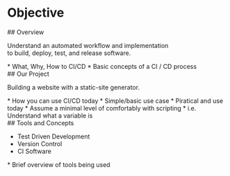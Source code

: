 # Objective
<section>
## Overview

Understand an automated workflow and implementation<br>
to build, deploy, test, and release software.

<aside class="notes">
* What, Why, How to CI/CD
* Basic concepts of a CI / CD process
</aside>
</section>
<!-- -->

<section>
## Our Project

Building a website with a static-site generator.

<aside class="notes">
* How you can use CI/CD today
* Simple/basic use case
* Piratical and use today
* Assume a minimal level of comfortably with scripting
  * i.e. Understand what a variable is
</aside>
</section>
<!-- -->

<section>
## Tools and Concepts

* Test Driven Development
* Version Control
* CI Software

<aside class="notes">
* Brief overview of tools being used
</aside>
</section>
<!-- -->

